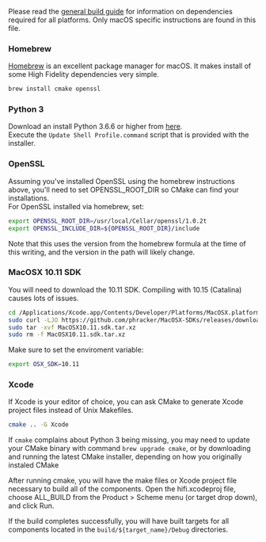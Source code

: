 Please read the [general build guide](BUILD.md) for information on dependencies required for all platforms. Only macOS specific instructions are found in this file.

### Homebrew

[Homebrew](https://brew.sh/) is an excellent package manager for macOS. It makes install of some High Fidelity dependencies very simple.

```bash
brew install cmake openssl
```

### Python 3

Download an install Python 3.6.6 or higher from [here](https://www.python.org/downloads/).  
Execute the `Update Shell Profile.command` script that is provided with the installer.

### OpenSSL

Assuming you've installed OpenSSL using the homebrew instructions above, you'll need to set OPENSSL_ROOT_DIR so CMake can find your installations.  
For OpenSSL installed via homebrew, set:

```bash
export OPENSSL_ROOT_DIR=/usr/local/Cellar/openssl/1.0.2t
export OPENSSL_INCLUDE_DIR=${OPENSSL_ROOT_DIR}/include
```

Note that this uses the version from the homebrew formula at the time of this writing, and the version in the path will likely change.

### MacOSX 10.11 SDK

You will need to download the 10.11 SDK. Compiling with 10.15 (Catalina) causes lots of issues.

```bash
cd /Applications/Xcode.app/Contents/Developer/Platforms/MacOSX.platform/Developer/SDKs
sudo curl -LJO https://github.com/phracker/MacOSX-SDKs/releases/download/10.15/MacOSX10.11.sdk.tar.xz
sudo tar -xvf MacOSX10.11.sdk.tar.xz
sudo rm -f MacOSX10.11.sdk.tar.xz
```

Make sure to set the enviroment variable:

```bash
export OSX_SDK=10.11
```

### Xcode

If Xcode is your editor of choice, you can ask CMake to generate Xcode project files instead of Unix Makefiles.

```bash
cmake .. -G Xcode
```

If `cmake` complains about Python 3 being missing, you may need to update your CMake binary with command `brew upgrade cmake`, or by downloading and running the latest CMake installer, depending on how you originally instaled CMake

After running cmake, you will have the make files or Xcode project file necessary to build all of the components. Open the hifi.xcodeproj file, choose ALL_BUILD from the Product > Scheme menu (or target drop down), and click Run.

If the build completes successfully, you will have built targets for all components located in the `build/${target_name}/Debug` directories.

